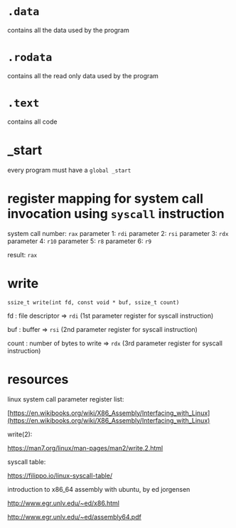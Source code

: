 # `.data`

contains all the data used by the program

# `.rodata`

contains all the read only data used by the program

# `.text`

contains all code

# _start

every program must have a `global _start`

# register mapping for system call invocation using `syscall` instruction

system call number: `rax`
parameter 1: `rdi`
parameter 2: `rsi`
parameter 3: `rdx`
parameter 4: `r10`
parameter 5: `r8`
parameter 6: `r9`

result: `rax`

# write

`ssize_t write(int fd, const void * buf, ssize_t count)`

fd : file descriptor => `rdi` (1st parameter register for syscall instruction)

buf : buffer => `rsi` (2nd parameter register for syscall instruction)

count : number of bytes to write => `rdx` (3rd parameter register for syscall instruction)

# resources

linux system call parameter register list:

[https://en.wikibooks.org/wiki/X86_Assembly/Interfacing_with_Linux](https://en.wikibooks.org/wiki/X86_Assembly/Interfacing_with_Linux)

write(2):

https://man7.org/linux/man-pages/man2/write.2.html

syscall table:

https://filippo.io/linux-syscall-table/

introduction to x86_64 assembly with ubuntu, by ed jorgensen

http://www.egr.unlv.edu/~ed/x86.html

http://www.egr.unlv.edu/~ed/assembly64.pdf
